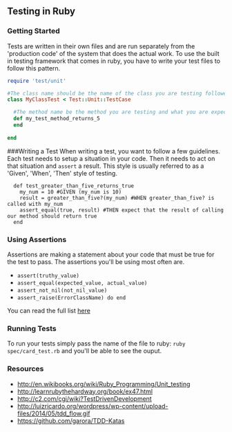 ## Testing in Ruby

### Getting Started
Tests are written in their own files and are run separately from the 'production code' of the system that does the actual work. To use the built in testing framework that comes in ruby, you have to write your test files to follow this pattern.

``` rb
require 'test/unit'

#The class name should be the name of the class you are testing followed by Test
class MyClassTest < Test::Unit::TestCase

  #The method name be the method you are testing and what you are expecting
  def my_test_method_returns_5
  end
  
end
```

###Writing a Test
When writing a test, you want to follow a few guidelines. Each test needs to setup a situation in your code. Then it needs to act on that situation and `assert` a result. This style is usually referred to as a 'Given', 'When', 'Then' style of testing.

```
  def test_greater_than_five_returns_true
    my_num = 10 #GIVEN (my_num is 10)
    result = greater_than_five?(my_num) #WHEN greater_than_five? is called with my_num
    assert_equal(true, result) #THEN expect that the result of calling our method should return true
  end
```

### Using Assertions
Assertions are making a statement about your code that must be true for the test to pass. The assertions you'll be using most often are.

  - `assert(truthy_value)`
  - `assert_equal(expected_value, actual_value)`
  - `assert_not_nil(not_nil_value)`
  - `assert_raise(ErrorClassName) do end`

You can read the full list [here](http://ruby-doc.org/stdlib-2.1.2/libdoc/test/unit/rdoc/Test/Unit/Assertions.html#method-i-assert_raise)

### Running Tests
To run your tests simply pass the name of the file to ruby: `ruby spec/card_test.rb` and you'll be able to see the ouput.

### Resources
  - http://en.wikibooks.org/wiki/Ruby_Programming/Unit_testing
  - http://learnrubythehardway.org/book/ex47.html
  - http://c2.com/cgi/wiki?TestDrivenDevelopment
  - http://luizricardo.org/wordpress/wp-content/upload-files/2014/05/tdd_flow.gif
  - https://github.com/garora/TDD-Katas